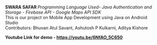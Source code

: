 <b>SWARA SAFAR </b>
<i> Programming Language Used- Java </i>
<i> Authentication and Storage - Firebase </i>
<i> API - Google Maps API SDK </i>
<br>
This is our project on Mobile App Development using Java on Android Studio
<br>
Contributors:  Bhuvan Atul Savant, Ashutosh P Kulkarni, Aditya Kishore

<b> Youtube Link for demo - https://youtu.be/6NfAO_5C650 </b>
